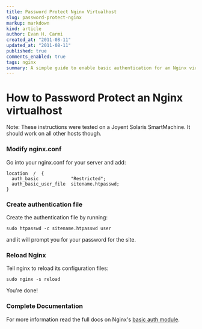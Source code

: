 ```yaml
---
title: Password Protect Nginx Virtualhost
slug: password-protect-nginx
markup: markdown
kind: article
author: Evan H. Carmi
created_at: "2011-08-11"
updated_at: "2011-08-11"
published: true
comments_enabled: true
tags: nginx
summary: A simple guide to enable basic authentication for an Nginx virtualhost.
---
```


# How to Password Protect an Nginx virtualhost

Note: These instructions were tested on a Joyent Solaris SmartMachine. It should work on all other hosts though.

### Modify nginx.conf
Go into your nginx.conf for your server and add:

    location  /  {
      auth_basic            "Restricted";
      auth_basic_user_file  sitename.htpasswd;
    }

### Create authentication file
Create the authentication file by running:

    sudo htpasswd -c sitename.htpasswd user

and it will prompt you for your password for the site.

### Reload Nginx
Tell nginx to reload its configuration files:

    sudo nginx -s reload

You're done!

### Complete Documentation
For more information read the full docs on Nginx's [basic auth module](http://wiki.nginx.org/HttpAuthBasicModule).
